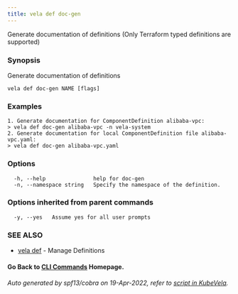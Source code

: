```yaml
---
title: vela def doc-gen
---
```


Generate documentation of definitions (Only Terraform typed definitions are supported)

### Synopsis

Generate documentation of definitions

```
vela def doc-gen NAME [flags]
```

### Examples

```
1. Generate documentation for ComponentDefinition alibaba-vpc:
> vela def doc-gen alibaba-vpc -n vela-system
2. Generate documentation for local ComponentDefinition file alibaba-vpc.yaml:
> vela def doc-gen alibaba-vpc.yaml

```

### Options

```
  -h, --help               help for doc-gen
  -n, --namespace string   Specify the namespace of the definition.
```

### Options inherited from parent commands

```
  -y, --yes   Assume yes for all user prompts
```

### SEE ALSO

* [vela def](vela_def)	 - Manage Definitions

#### Go Back to [CLI Commands](vela) Homepage.


###### Auto generated by spf13/cobra on 19-Apr-2022, refer to [script in KubeVela](https://github.com/oam-dev/kubevela/tree/master/hack/docgen).
